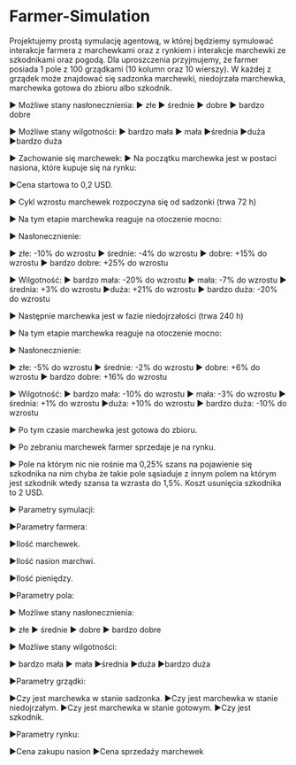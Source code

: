 # Farmer-Simulation
Projektujemy prostą symulację agentową, w której będziemy symulować interakcje farmera z
marchewkami oraz z rynkiem i interakcje marchewki ze szkodnikami oraz pogodą.
Dla uproszczenia przyjmujemy, że farmer posiada 1 pole z 100 grządkami (10 kolumn oraz
10 wierszy). W każdej z grządek może znajdować się sadzonka marchewki, niedojrzała
marchewka, marchewka gotowa do zbioru albo szkodnik.

▶ Możliwe stany nasłonecznienia:
▶ złe
▶ średnie
▶ dobre
▶ bardzo dobre

▶ Możliwe stany wilgotności:
▶ bardzo mała
▶ mała
▶średnia
▶duża
▶bardzo duża

▶ Zachowanie się marchewek:
▶ Na początku marchewka jest w postaci nasiona, które kupuje się na rynku:

▶Cena startowa to 0,2 USD.

▶ Cykl wzrostu marchewek rozpoczyna się od sadzonki (trwa 72 h)

▶ Na tym etapie marchewka reaguje na otoczenie mocno:

▶ Nasłonecznienie:

▶ złe: -10% do wzrostu
▶ średnie: -4% do wzrostu
▶ dobre: +15% do wzrostu
▶ bardzo dobre: +25% do wzrostu

▶ Wilgotność:
▶ bardzo mała: -20% do wzrostu
▶ mała: -7% do wzrostu
▶ średnia: +3% do wzrostu
▶duża: +21% do wzrostu
▶ bardzo duża: -20% do wzrostu

▶ Następnie marchewka jest w fazie niedojrzałości (trwa 240 h)

▶ Na tym etapie marchewka reaguje na otoczenie mocno:

▶ Nasłonecznienie:

▶ złe: -5% do wzrostu
▶ średnie: -2% do wzrostu
▶ dobre: +6% do wzrostu
▶ bardzo dobre: +16% do wzrostu

▶ Wilgotność:
▶ bardzo mała: -10% do wzrostu
▶ mała: -3% do wzrostu
▶ średnia: +1% do wzrostu
▶duża: +10% do wzrostu
▶ bardzo duża: -10% do wzrostu

▶ Po tym czasie marchewka jest gotowa do zbioru.

▶ Po zebraniu marchewek farmer sprzedaje je na rynku.

▶ Pole na którym nic nie rośnie ma 0,25% szans na pojawienie się szkodnika na nim chyba
że takie pole sąsiaduje z innym polem na którym jest szkodnik wtedy szansa ta wzrasta do
1,5%. Koszt usunięcia szkodnika to 2 USD.

▶ Parametry symulacji:

▶Parametry farmera:

▶Ilość marchewek.

▶Ilość nasion marchwi.

▶Ilość pieniędzy.

▶Parametry pola:

▶ Możliwe stany nasłonecznienia:

▶ złe
▶ średnie
▶ dobre
▶ bardzo dobre

▶ Możliwe stany wilgotności:

▶ bardzo mała
▶ mała
▶średnia
▶duża
▶bardzo duża

▶Parametry grządki:

▶Czy jest marchewka w stanie sadzonka.
▶Czy jest marchewka w stanie niedojrzałym.
▶Czy jest marchewka w stanie gotowym.
▶Czy jest szkodnik.

▶Parametry rynku:

▶Cena zakupu nasion
▶Cena sprzedaży marchewek